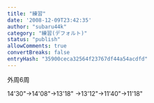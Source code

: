 ```yaml
---
title: "練習"
date: '2008-12-09T23:42:35'
author: "subaru44k"
category: "練習(デフォルト)"
status: "publish"
allowComments: true
convertBreaks: false
entryHash: "35900ceca32564f23767df44a54acdfd"
---
```

外周6周

14'30"→14'08"→13'18"
→13'12"→11'40"→11'18"
